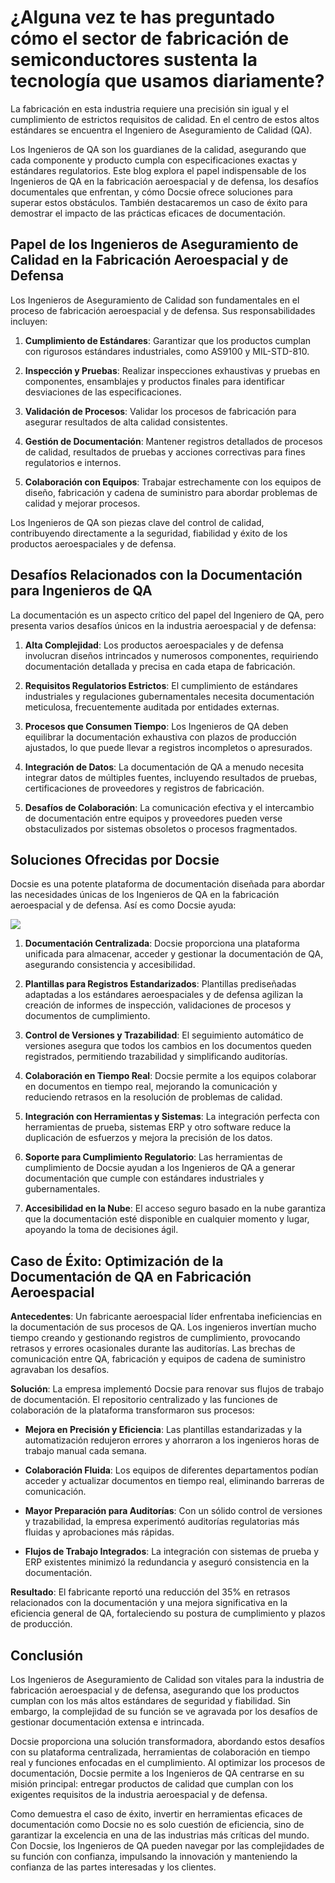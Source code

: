 # ¿Alguna vez te has preguntado cómo el sector de fabricación de semiconductores sustenta la tecnología que usamos diariamente?

La fabricación en esta industria requiere una precisión sin igual y el cumplimiento de estrictos requisitos de calidad. En el centro de estos altos estándares se encuentra el Ingeniero de Aseguramiento de Calidad (QA).

Los Ingenieros de QA son los guardianes de la calidad, asegurando que cada componente y producto cumpla con especificaciones exactas y estándares regulatorios. Este blog explora el papel indispensable de los Ingenieros de QA en la fabricación aeroespacial y de defensa, los desafíos documentales que enfrentan, y cómo Docsie ofrece soluciones para superar estos obstáculos. También destacaremos un caso de éxito para demostrar el impacto de las prácticas eficaces de documentación.

## Papel de los Ingenieros de Aseguramiento de Calidad en la Fabricación Aeroespacial y de Defensa

Los Ingenieros de Aseguramiento de Calidad son fundamentales en el proceso de fabricación aeroespacial y de defensa. Sus responsabilidades incluyen:

1. **Cumplimiento de Estándares**: Garantizar que los productos cumplan con rigurosos estándares industriales, como AS9100 y MIL-STD-810.

2. **Inspección y Pruebas**: Realizar inspecciones exhaustivas y pruebas en componentes, ensamblajes y productos finales para identificar desviaciones de las especificaciones.

3. **Validación de Procesos**: Validar los procesos de fabricación para asegurar resultados de alta calidad consistentes.

4. **Gestión de Documentación**: Mantener registros detallados de procesos de calidad, resultados de pruebas y acciones correctivas para fines regulatorios e internos.

5. **Colaboración con Equipos**: Trabajar estrechamente con los equipos de diseño, fabricación y cadena de suministro para abordar problemas de calidad y mejorar procesos.

Los Ingenieros de QA son piezas clave del control de calidad, contribuyendo directamente a la seguridad, fiabilidad y éxito de los productos aeroespaciales y de defensa.

## Desafíos Relacionados con la Documentación para Ingenieros de QA

La documentación es un aspecto crítico del papel del Ingeniero de QA, pero presenta varios desafíos únicos en la industria aeroespacial y de defensa:

1. **Alta Complejidad**: Los productos aeroespaciales y de defensa involucran diseños intrincados y numerosos componentes, requiriendo documentación detallada y precisa en cada etapa de fabricación.

2. **Requisitos Regulatorios Estrictos**: El cumplimiento de estándares industriales y regulaciones gubernamentales necesita documentación meticulosa, frecuentemente auditada por entidades externas.

3. **Procesos que Consumen Tiempo**: Los Ingenieros de QA deben equilibrar la documentación exhaustiva con plazos de producción ajustados, lo que puede llevar a registros incompletos o apresurados.

4. **Integración de Datos**: La documentación de QA a menudo necesita integrar datos de múltiples fuentes, incluyendo resultados de pruebas, certificaciones de proveedores y registros de fabricación.

5. **Desafíos de Colaboración**: La comunicación efectiva y el intercambio de documentación entre equipos y proveedores pueden verse obstaculizados por sistemas obsoletos o procesos fragmentados.

## Soluciones Ofrecidas por Docsie

Docsie es una potente plataforma de documentación diseñada para abordar las necesidades únicas de los Ingenieros de QA en la fabricación aeroespacial y de defensa. Así es como Docsie ayuda:

![](https://cdn.docsie.io/workspace_PxAvC1Uenuc7ad6H3/doc_wn84Jkoc6hIMTO2eE/file_0Bl2iGpd4lf0mcQ9c/image_1e00e3ef-745b-8704-193b-c9a265d17c39.jpg)

1. **Documentación Centralizada**: Docsie proporciona una plataforma unificada para almacenar, acceder y gestionar la documentación de QA, asegurando consistencia y accesibilidad.

2. **Plantillas para Registros Estandarizados**: Plantillas prediseñadas adaptadas a los estándares aeroespaciales y de defensa agilizan la creación de informes de inspección, validaciones de procesos y documentos de cumplimiento.

3. **Control de Versiones y Trazabilidad**: El seguimiento automático de versiones asegura que todos los cambios en los documentos queden registrados, permitiendo trazabilidad y simplificando auditorías.

4. **Colaboración en Tiempo Real**: Docsie permite a los equipos colaborar en documentos en tiempo real, mejorando la comunicación y reduciendo retrasos en la resolución de problemas de calidad.

5. **Integración con Herramientas y Sistemas**: La integración perfecta con herramientas de prueba, sistemas ERP y otro software reduce la duplicación de esfuerzos y mejora la precisión de los datos.

6. **Soporte para Cumplimiento Regulatorio**: Las herramientas de cumplimiento de Docsie ayudan a los Ingenieros de QA a generar documentación que cumple con estándares industriales y gubernamentales.

7. **Accesibilidad en la Nube**: El acceso seguro basado en la nube garantiza que la documentación esté disponible en cualquier momento y lugar, apoyando la toma de decisiones ágil.

## Caso de Éxito: Optimización de la Documentación de QA en Fabricación Aeroespacial

**Antecedentes**: Un fabricante aeroespacial líder enfrentaba ineficiencias en la documentación de sus procesos de QA. Los ingenieros invertían mucho tiempo creando y gestionando registros de cumplimiento, provocando retrasos y errores ocasionales durante las auditorías. Las brechas de comunicación entre QA, fabricación y equipos de cadena de suministro agravaban los desafíos.

**Solución**: La empresa implementó Docsie para renovar sus flujos de trabajo de documentación. El repositorio centralizado y las funciones de colaboración de la plataforma transformaron sus procesos:

* **Mejora en Precisión y Eficiencia**: Las plantillas estandarizadas y la automatización redujeron errores y ahorraron a los ingenieros horas de trabajo manual cada semana.

* **Colaboración Fluida**: Los equipos de diferentes departamentos podían acceder y actualizar documentos en tiempo real, eliminando barreras de comunicación.

* **Mayor Preparación para Auditorías**: Con un sólido control de versiones y trazabilidad, la empresa experimentó auditorías regulatorias más fluidas y aprobaciones más rápidas.

* **Flujos de Trabajo Integrados**: La integración con sistemas de prueba y ERP existentes minimizó la redundancia y aseguró consistencia en la documentación.

**Resultado**: El fabricante reportó una reducción del 35% en retrasos relacionados con la documentación y una mejora significativa en la eficiencia general de QA, fortaleciendo su postura de cumplimiento y plazos de producción.

## Conclusión

Los Ingenieros de Aseguramiento de Calidad son vitales para la industria de fabricación aeroespacial y de defensa, asegurando que los productos cumplan con los más altos estándares de seguridad y fiabilidad. Sin embargo, la complejidad de su función se ve agravada por los desafíos de gestionar documentación extensa e intrincada.

Docsie proporciona una solución transformadora, abordando estos desafíos con su plataforma centralizada, herramientas de colaboración en tiempo real y funciones enfocadas en el cumplimiento. Al optimizar los procesos de documentación, Docsie permite a los Ingenieros de QA centrarse en su misión principal: entregar productos de calidad que cumplan con los exigentes requisitos de la industria aeroespacial y de defensa.

Como demuestra el caso de éxito, invertir en herramientas eficaces de documentación como Docsie no es solo cuestión de eficiencia, sino de garantizar la excelencia en una de las industrias más críticas del mundo. Con Docsie, los Ingenieros de QA pueden navegar por las complejidades de su función con confianza, impulsando la innovación y manteniendo la confianza de las partes interesadas y los clientes.
